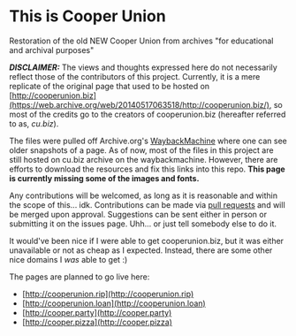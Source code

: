 # This is Cooper Union
Restoration of the old NEW Cooper Union from archives "for educational and archival purposes"

**_DISCLAIMER:_** The views and thoughts expressed here do not necessarily reflect those of the contributors of this project.
Currently, it is a mere replicate of the original page that used to be hosted on [http://cooperunion.biz](https://web.archive.org/web/20140517063518/http://cooperunion.biz/), so most of the credits go to the creators of cooperunion.biz (hereafter referred to as, _cu.biz_).

The files were pulled off Archive.org's [WaybackMachine](http://archive.org/web/) where one can see older snapshots of a page.
As of now, most of the files in this project are still hosted on cu.biz archive on the waybackmachine.
However, there are efforts to download the resources and fix this links into this repo.
**This page is currently missing some of the images and fonts.**

Any contributions will be welcomed, as long as it is reasonable and within the scope of this... idk.
Contributions can be made via [pull requests](https://help.github.com/articles/about-pull-requests/) and will be merged upon approval.
Suggestions can be sent either in person or submitting it on the issues page.
Uhh... or just tell somebody else to do it.

It would've been nice if I were able to get cooperunion.biz, but it was either unavailable or not as cheap as I expected.
Instead, there are some other nice domains I _was_ able to get :)

The pages are planned to go live here:
* [http://cooperunion.rip](http://cooperunion.rip)
* [http://cooperunion.loan](http://cooperunion.loan)
* [http://cooper.party](http://cooper.party)
* [http://cooper.pizza](http://cooper.pizza)
